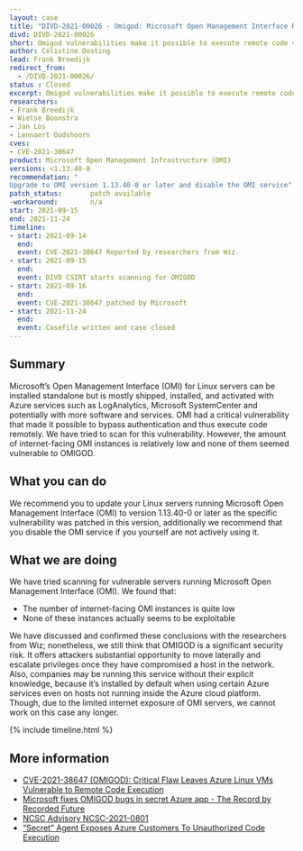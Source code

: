 ```yaml
---
layout: case
title: "DIVD-2021-00026 - Omigod: Microsoft Open Management Interface RCE"
divd: DIVD-2021-00026
short: Omigod vulnerabilities make it possible to execute remote code via Microsoft Open Management Interface (OMI) this service is installed automatically on machines running certain Azure services (either on premise or in the cloud)
author: Célistine Oosting
lead: Frank Breedijk
redirect_from:
  - /DIVD-2021-00026/
status : Closed
excerpt: Omigod vulnerabilities make it possible to execute remote code via Microsoft Open Management Interface (OMI) this service is installed automatically on machines running certain Azure services (either on premise or in the cloud)
researchers:
- Frank Breedijk
- Wietse Boonstra
- Jan Los
- Lennaert Oudshoorn
cves:
- CVE-2021-38647
product: Microsoft Open Management Infrastructure (OMI)
versions: <1.13.40-0
recommendation: "
Upgrade to OMI version 1.13.40-0 or later and disable the OMI service"
patch_status:	 	patch available
-workaround:		n/a
start: 2021-09-15
end: 2021-11-24
timeline:
- start: 2021-09-14
  end:
  event: CVE-2021-38647 Reported by researchers from Wiz.
- start: 2021-09-15
  end:
  event: DIVD CSIRT starts scanning for OMIGOD
- start: 2021-09-16
  end:
  event: CVE-2021-38647 patched by Microsoft
- start: 2021-11-24
  end:
  event: Casefile written and case closed
---
```


## Summary

Microsoft’s Open Management Interface (OMI) for Linux servers can be installed standalone but is mostly shipped, installed, and activated with Azure services such as LogAnalytics, Microsoft SystemCenter and potentially with more software and services. OMI had a critical vulnerability that made it possible to bypass authentication and thus execute code remotely. We have tried to scan for this vulnerability. However, the amount of internet-facing OMI instances is relatively low and none of them seemed vulnerable to OMIGOD.

## What you can do

We recommend you to update your Linux servers running Microsoft Open Management Interface (OMI) to version 1.13.40-0 or later as the specific vulnerability was patched in this version, additionally we recommend that you disable the OMI service if you yourself are not actively using it.


## What we are doing

We have tried scanning for vulnerable servers running Microsoft Open Management Interface (OMI). We found that:
- The number of internet-facing OMI instances is quite low
- None of these instances actually seems to be exploitable

We have discussed and confirmed these conclusions with the researchers from Wiz; nonetheless, we still think that OMIGOD is a significant security risk. It offers attackers substantial opportunity to move laterally and escalate privileges once they have compromised a host in the network. Also, companies may be running this service without their explicit knowledge, because it’s installed by default when using certain Azure services even on hosts not running inside the Azure cloud platform. Though, due to the limited internet exposure of OMI servers, we cannot work on this case any longer.


{% include timeline.html %}

## More information

* [CVE-2021-38647 (OMIGOD): Critical Flaw Leaves Azure Linux VMs Vulnerable to Remote Code Execution](https://www.tenable.com/blog/cve-2021-38647-omigod-critical-flaw-leaves-azure-linux-vms-vulnerable-to-remote-code-execution)
* [Microsoft fixes OMIGOD bugs in secret Azure app - The Record by Recorded Future](https://therecord.media/microsoft-fixes-omigod-bugs-in-secret-azure-app/)
* [NCSC Advisory NCSC-2021-0801](https://advisories.ncsc.nl/advisory?id=NCSC-2021-0801)
* [“Secret” Agent Exposes Azure Customers To Unauthorized Code Execution ](https://www.wiz.io/blog/secret-agent-exposes-azure-customers-to-unauthorized-code-execution)

